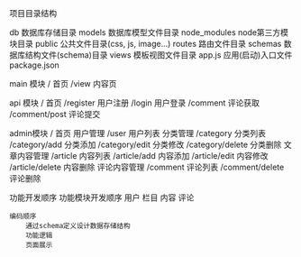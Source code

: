 项目目录结构

db              数据库存储目录
models          数据库模型文件目录
node_modules    node第三方模块目录
public          公共文件目录(css, js, image...)
routes          路由文件目录
schemas         数据库结构文件(schema)目录
views           模板视图文件目录
app.js          应用(启动)入口文件
package.json



main 模块
    /       首页
    /view   内容页

api 模块
    /               首页
    /register       用户注册
    /login          用户登录
    /comment        评论获取
    /comment/post   评论提交

admin模块
    /               首页
    用户管理
        /user       用户列表
    分类管理
        /category           分类列表
        /category/add       分类添加
        /category/edit      分类修改
        /category/delete    分类删除
    文章内容管理
        /article            内容列表
        /article/add        内容添加
        /article/edit       内容修改
        /article/delete     内容删除
    评论内容管理
        /comment            评论列表
        /comment/delete     评论删除



功能开发顺序
    功能模块开发顺序
        用户
        栏目
        内容
        评论

    编码顺序
        通过schema定义设计数据存储结构
        功能逻辑
        页面展示




















